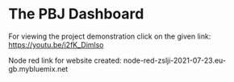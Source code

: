 # The PBJ Dashboard

For viewing the project demonstration click on the given link: https://youtu.be/i2fK_Dimlso

Node red link for website created: node-red-zslji-2021-07-23.eu-gb.mybluemix.net
